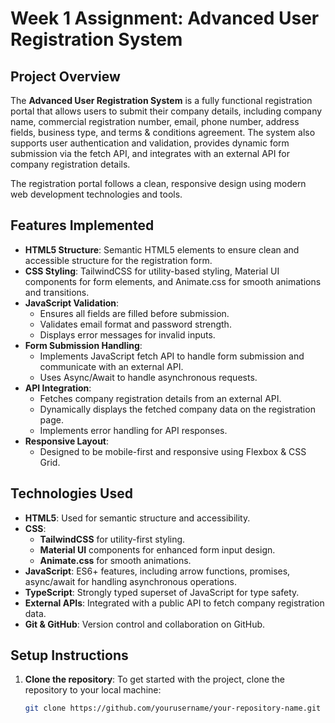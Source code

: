 # Week 1 Assignment: Advanced User Registration System

## Project Overview
The **Advanced User Registration System** is a fully functional registration portal that allows users to submit their company details, including company name, commercial registration number, email, phone number, address fields, business type, and terms & conditions agreement. The system also supports user authentication and validation, provides dynamic form submission via the fetch API, and integrates with an external API for company registration details.

The registration portal follows a clean, responsive design using modern web development technologies and tools.

## Features Implemented
- **HTML5 Structure**: Semantic HTML5 elements to ensure clean and accessible structure for the registration form.
- **CSS Styling**: TailwindCSS for utility-based styling, Material UI components for form elements, and Animate.css for smooth animations and transitions.
- **JavaScript Validation**:
  - Ensures all fields are filled before submission.
  - Validates email format and password strength.
  - Displays error messages for invalid inputs.
- **Form Submission Handling**: 
  - Implements JavaScript fetch API to handle form submission and communicate with an external API.
  - Uses Async/Await to handle asynchronous requests.
- **API Integration**:
  - Fetches company registration details from an external API.
  - Dynamically displays the fetched company data on the registration page.
  - Implements error handling for API responses.
- **Responsive Layout**: 
  - Designed to be mobile-first and responsive using Flexbox & CSS Grid.

## Technologies Used
- **HTML5**: Used for semantic structure and accessibility.
- **CSS**: 
  - **TailwindCSS** for utility-first styling.
  - **Material UI** components for enhanced form input design.
  - **Animate.css** for smooth animations.
- **JavaScript**: ES6+ features, including arrow functions, promises, async/await for handling asynchronous operations.
- **TypeScript**: Strongly typed superset of JavaScript for type safety.
- **External APIs**: Integrated with a public API to fetch company registration data.
- **Git & GitHub**: Version control and collaboration on GitHub.

## Setup Instructions
1. **Clone the repository**:
   To get started with the project, clone the repository to your local machine:
   ```bash
   git clone https://github.com/yourusername/your-repository-name.git
